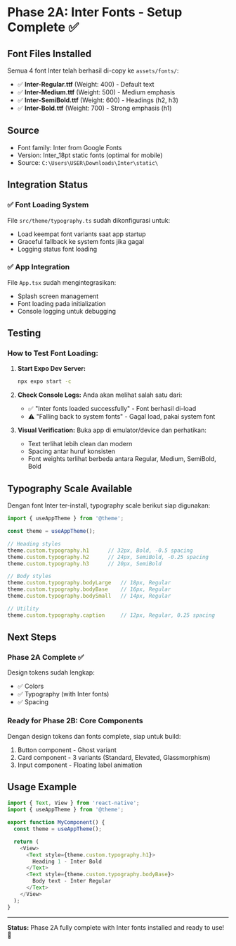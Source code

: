 # Phase 2A: Inter Fonts - Setup Complete ✅

## Font Files Installed

Semua 4 font Inter telah berhasil di-copy ke `assets/fonts/`:

- ✅ **Inter-Regular.ttf** (Weight: 400) - Default text
- ✅ **Inter-Medium.ttf** (Weight: 500) - Medium emphasis
- ✅ **Inter-SemiBold.ttf** (Weight: 600) - Headings (h2, h3)
- ✅ **Inter-Bold.ttf** (Weight: 700) - Strong emphasis (h1)

## Source
- Font family: Inter from Google Fonts
- Version: Inter_18pt static fonts (optimal for mobile)
- Source: `C:\Users\USER\Downloads\Inter\static\`

## Integration Status

### ✅ Font Loading System
File `src/theme/typography.ts` sudah dikonfigurasi untuk:
- Load keempat font variants saat app startup
- Graceful fallback ke system fonts jika gagal
- Logging status font loading

### ✅ App Integration
File `App.tsx` sudah mengintegrasikan:
- Splash screen management
- Font loading pada initialization
- Console logging untuk debugging

## Testing

### How to Test Font Loading:

1. **Start Expo Dev Server:**
   ```bash
   npx expo start -c
   ```

2. **Check Console Logs:**
   Anda akan melihat salah satu dari:
   - ✅ "Inter fonts loaded successfully" - Font berhasil di-load
   - ⚠️ "Falling back to system fonts" - Gagal load, pakai system font

3. **Visual Verification:**
   Buka app di emulator/device dan perhatikan:
   - Text terlihat lebih clean dan modern
   - Spacing antar huruf konsisten
   - Font weights terlihat berbeda antara Regular, Medium, SemiBold, Bold

## Typography Scale Available

Dengan font Inter ter-install, typography scale berikut siap digunakan:

```typescript
import { useAppTheme } from '@theme';

const theme = useAppTheme();

// Heading styles
theme.custom.typography.h1      // 32px, Bold, -0.5 spacing
theme.custom.typography.h2      // 24px, SemiBold, -0.25 spacing
theme.custom.typography.h3      // 20px, SemiBold

// Body styles
theme.custom.typography.bodyLarge   // 18px, Regular
theme.custom.typography.bodyBase    // 16px, Regular
theme.custom.typography.bodySmall   // 14px, Regular

// Utility
theme.custom.typography.caption     // 12px, Regular, 0.25 spacing
```

## Next Steps

### Phase 2A Complete ✅
Design tokens sudah lengkap:
- ✅ Colors
- ✅ Typography (with Inter fonts)
- ✅ Spacing

### Ready for Phase 2B: Core Components
Dengan design tokens dan fonts complete, siap untuk build:
1. Button component - Ghost variant
2. Card component - 3 variants (Standard, Elevated, Glassmorphism)
3. Input component - Floating label animation

## Usage Example

```typescript
import { Text, View } from 'react-native';
import { useAppTheme } from '@theme';

export function MyComponent() {
  const theme = useAppTheme();

  return (
    <View>
      <Text style={theme.custom.typography.h1}>
        Heading 1 - Inter Bold
      </Text>
      <Text style={theme.custom.typography.bodyBase}>
        Body text - Inter Regular
      </Text>
    </View>
  );
}
```

---

**Status:** Phase 2A fully complete with Inter fonts installed and ready to use! 🎉
